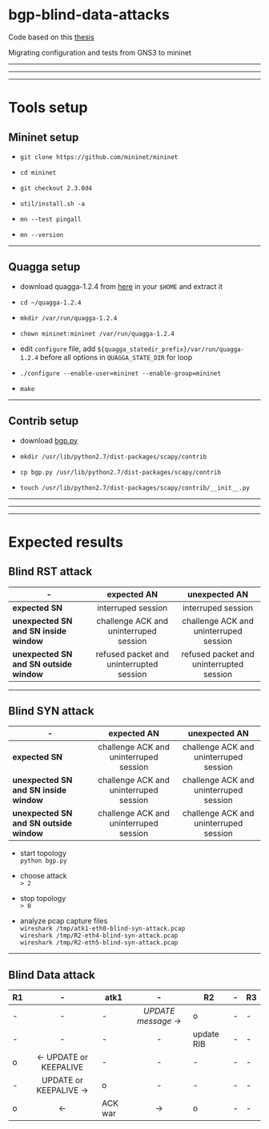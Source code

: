 # bgp-blind-data-attacks

Code based on this [thesis](https://calhoun.nps.edu/handle/10945/52961)

Migrating configuration and tests from GNS3 to mininet

---
---
---

# Tools setup

## Mininet setup

- `git clone https://github.com/mininet/mininet`

- `cd mininet`

- `git checkout 2.3.0d4`

- `util/install.sh -a`

- `mn --test pingall`

- `mn --version`

---

## Quagga setup

- download quagga-1.2.4 from [here](http://download.savannah.gnu.org/releases/quagga/) in your `$HOME` and extract it

- `cd ~/quagga-1.2.4`

- `mkdir /var/run/quagga-1.2.4`

- `chown mininet:mininet /var/run/quagga-1.2.4`

- edit `configure` file, add `${quagga_statedir_prefix}/var/run/quagga-1.2.4` before all options in `QUAGGA_STATE_DIR` for loop 

- `./configure --enable-user=mininet --enable-group=mininet`

- `make`

---

## Contrib setup

- download [bgp.py](https://github.com/levigross/Scapy/blob/master/scapy/contrib/bgp.py)

- `mkdir /usr/lib/python2.7/dist-packages/scapy/contrib`

- `cp bgp.py /usr/lib/python2.7/dist-packages/scapy/contrib`

- `touch /usr/lib/python2.7/dist-packages/scapy/contrib/__init__.py`

---
---
---

# Expected results

## Blind RST attack

|-|expected AN|unexpected AN|
|-|:-:|:-:|
|**expected SN**						|interruped session							|interruped session|
|**unexpected SN and SN inside window**	|challenge ACK and uninterruped session		|challenge ACK and uninterruped session|
|**unexpected SN and SN outside window**|refused packet and uninterrupted session	|refused packet and uninterrupted session|

---

## Blind SYN attack

|-|expected AN|unexpected AN|
|-|:-:|:-:|
|**expected SN**						|challenge ACK and uninterruped session		|challenge ACK and uninterruped session|
|**unexpected SN and SN inside window**	|challenge ACK and uninterruped session		|challenge ACK and uninterruped session|
|**unexpected SN and SN outside window**|challenge ACK and uninterruped session		|challenge ACK and uninterruped session|

- start topology  
	`python bgp.py`

- choose attack  
	`> 2`

- stop topology  
	`> 0`

- analyze pcap capture files  
	`wireshark /tmp/atk1-eth0-blind-syn-attack.pcap`  
	`wireshark /tmp/R2-eth4-blind-syn-attack.pcap`  
	`wireshark /tmp/R2-eth5-blind-syn-attack.pcap`

---

## Blind Data attack

|R1|-|atk1|-|R2|-|R3|
|-|:-:|-|:-:|-|:-:|-|
|-|-|-|_UPDATE message_ -&gt;|o|-|-|
|-|-|-|-|update RIB|-|-|
|o|&lt;- UPDATE or KEEPALIVE|-|-|-|-|-|
|-|UPDATE or KEEPALIVE -&gt;|o|-|-|-|-|
|o|&lt;- | ACK war | -&gt;|o|-|-|

